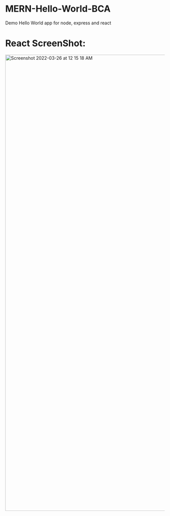 # MERN-Hello-World-BCA
 Demo Hello World app for node, express and react
 
# React ScreenShot:
 <img width="1440" alt="Screenshot 2022-03-26 at 12 15 18 AM" src="https://user-images.githubusercontent.com/75575639/160182779-b657083f-3890-42d7-babd-feacf767bb70.png">

